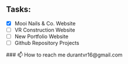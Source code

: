 ## Tasks: 
  - [x] Mooi Nails & Co. Website
  - [ ] VR Construction Website
  - [ ] New Portfolio Website
  - [ ] Github Repository Projects
</hr>
### 📫 How to reach me
durantvr16@gmail.com
